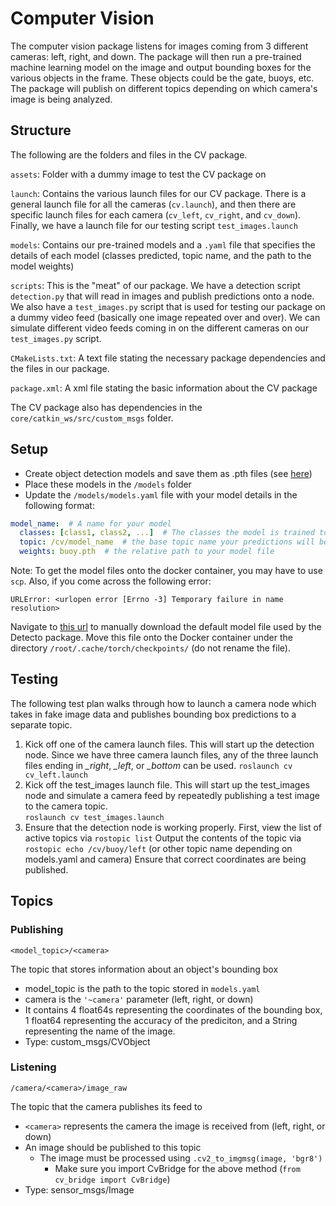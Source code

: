 # Computer Vision

The computer vision package listens for images coming from 3 different cameras: left, right, and down. The package will then run a pre-trained machine learning model on the image and output bounding boxes for the various objects in the frame. These objects could be the gate, buoys, etc. The package will publish on different topics depending on which camera's image is being analyzed.

## Structure

The following are the folders and files in the CV package.

`assets`: Folder with a dummy image to test the CV package on

`launch`: Contains the various launch files for our CV package. There is a general launch file for all the cameras (`cv.launch`), and then there are specific launch files for each camera (`cv_left`, `cv_right`, and `cv_down`). Finally, we have a launch file for our testing script `test_images.launch`

`models`: Contains our pre-trained models and a `.yaml` file that specifies the details of each model (classes predicted, topic name, and the path to the model weights)

`scripts`: This is the "meat" of our package. We have a detection script `detection.py` that will read in images and publish predictions onto a node. We also have a `test_images.py` script that is used for testing our package on a dummy video feed (basically one image repeated over and over). We can simulate different video feeds coming in on the different cameras on our `test_images.py` script.

`CMakeLists.txt`: A text file stating the necessary package dependencies and the files in our package.

`package.xml`: A xml file stating the basic information about the CV package

The CV package also has dependencies in the `core/catkin_ws/src/custom_msgs` folder.


## Setup

* Create object detection models and save them as .pth files (see [here](https://github.com/DukeRobotics/robosub-cv/tree/master/training))
* Place these models in the `/models` folder
* Update the `/models/models.yaml` file with your model details in the following format:

```yaml
model_name:  # A name for your model
  classes: [class1, class2, ...]  # The classes the model is trained to predict
  topic: /cv/model_name  # the base topic name your predictions will be published to
  weights: buoy.pth  # the relative path to your model file
```

Note: To get the model files onto the docker container, you may have to use `scp`. Also, if you come across the following error: 

`URLError: <urlopen error [Errno -3] Temporary failure in name resolution>`

Navigate to [this url](https://download.pytorch.org/models/fasterrcnn_resnet50_fpn_coco-258fb6c6.pth) 
to manually download the default model file used by the Detecto package. Move this file onto the Docker
container under the directory `/root/.cache/torch/checkpoints/` (do not rename the file). 


## Testing

The following test plan walks through how to launch a camera node which takes in fake image data and publishes bounding box predictions to a separate topic.

1. Kick off one of the camera launch files. This will start up the detection node. Since we have three camera launch files, any of the three launch files ending in  *_right*, *_left*, or *_bottom* can be used. 
 `roslaunch cv cv_left.launch`
2. Kick off the test_images launch file. This will start up the test_images node and simulate a camera feed by repeatedly publishing a test image to the camera topic.  
 `roslaunch cv test_images.launch`  
3. Ensure that the detection node is working properly. First, view the list of active topics via
`rostopic list` 
Output the contents of the topic via
`rostopic echo /cv/buoy/left` (or other topic name depending on models.yaml and camera)
Ensure that correct coordinates are being published.

## Topics 

### Publishing

 ```<model_topic>/<camera>```
 
 The topic that stores information about an object's bounding box
   + model_topic is the path to the topic stored in ```models.yaml```
   + camera is the ```'~camera'``` parameter (left, right, or down)
   + It contains 4 float64s representing the coordinates of the bounding box, 1 float64 representing the accuracy of the prediciton, and a String representing the name of the image.
   + Type: custom_msgs/CVObject

### Listening

 ```/camera/<camera>/image_raw```
 
 The topic that the camera publishes its feed to
   + ```<camera>``` represents the camera the image is received from (left, right, or down)
   + An image should be published to this topic
     + The image must be processed using ```.cv2_to_imgmsg(image, 'bgr8')``` 
       + Make sure you import CvBridge for the above method (```from cv_bridge import CvBridge```)
   + Type: sensor_msgs/Image
